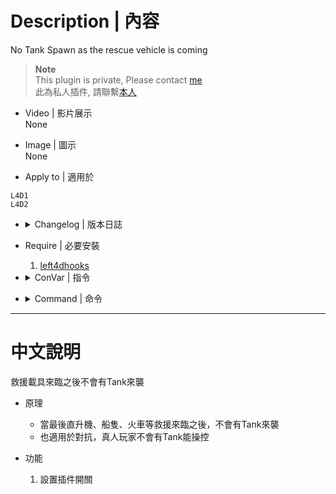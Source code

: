 # Description | 內容
No Tank Spawn as the rescue vehicle is coming

> __Note__ <br/>
This plugin is private, Please contact [me](https://github.com/fbef0102/Game-Private_Plugin#私人插件列表-private-plugins-list)<br/>
此為私人插件, 請聯繫[本人](https://github.com/fbef0102/Game-Private_Plugin#私人插件列表-private-plugins-list)

* Video | 影片展示
<br>None

* Image | 圖示
<br>None

* Apply to | 適用於
```
L4D1
L4D2
```

* <details><summary>Changelog | 版本日誌</summary>

	* v1.0
	    * Original Request by Anzu
</details>

* Require | 必要安裝
	1. [left4dhooks](https://forums.alliedmods.net/showthread.php?t=321696)

* <details><summary>ConVar | 指令</summary>

	* cfg/sourcemod/l4d_NoEscapeTank_example.cfg
		```php
		// Removes tanks which spawn as the rescue vehicle arrives on finales.
		l4d_NoEscapeTank_enable "1"
		```
</details>

* <details><summary>Command | 命令</summary>

	None
</details>

- - - -
# 中文說明
救援載具來臨之後不會有Tank來襲

* 原理
	* 當最後直升機、船隻、火車等救援來臨之後，不會有Tank來襲
	* 也適用於對抗，真人玩家不會有Tank能操控

* 功能
	1. 設置插件開關
